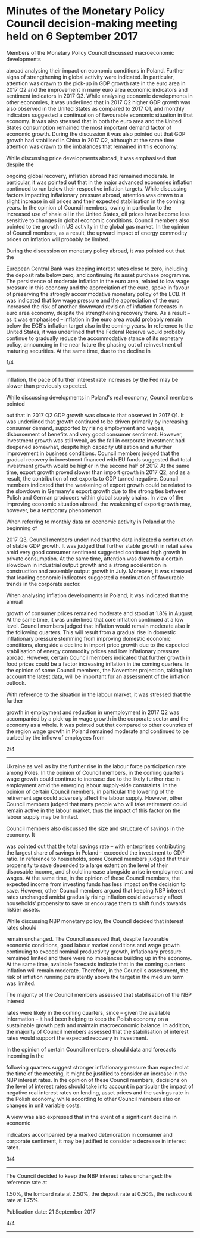 # Minutes of the Monetary Policy Council decision-making meeting held on 6 September 2017

Members of the Monetary Policy Council discussed macroeconomic developments

abroad analysing their impact on economic conditions in Poland. Further signs of
strengthening in global activity were indicated. In particular, attention was drawn to the
pick-up in GDP growth rate in the euro area in 2017 Q2 and the improvement in many
euro area economic indicators and sentiment indicators in 2017 Q3. While analysing
economic developments in other economies, it was underlined that in 2017 Q2 higher
GDP growth was also observed in the United States as compared to 2017 Q1, and
monthly indicators suggested a continuation of favourable economic situation in that
economy. It was also stressed that in both the euro area and the United States
consumption remained the most important demand factor of economic growth. During
the discussion it was also pointed out that GDP growth had stabilised in China in 2017
Q2, although at the same time attention was drawn to the imbalances that remained in
this economy.

While discussing price developments abroad, it was emphasised that despite the

ongoing global recovery, inflation abroad had remained moderate. In particular, it was
pointed out that in the major advanced economies inflation continued to run below their
respective inflation targets. While discussing factors impacting inflationary pressure
abroad, attention was drawn to a slight increase in oil prices and their expected
stabilisation in the coming years. In the opinion of Council members, owing in particular
to the increased use of shale oil in the United States, oil prices have become less sensitive
to changes in global economic conditions. Council members also pointed to the growth
in US activity in the global gas market. In the opinion of Council members, as a result,
the upward impact of energy commodity prices on inflation will probably be limited.

During the discussion on monetary policy abroad, it was pointed out that the

European Central Bank was keeping interest rates close to zero, including the deposit
rate below zero, and continuing its asset purchase programme. The persistence of
moderate inflation in the euro area, related to low wage pressure in this economy and
the appreciation of the euro, spoke in favour of preserving the strongly accommodative
monetary policy of the ECB. It was indicated that low wage pressure and the
appreciation of the euro increased the risk of another downward revision of inflation
forecasts in euro area economy, despite the strengthening recovery there. As a result – as
it was emphasised – inflation in the euro area would probably remain below the ECB's
inflation target also in the coming years. In reference to the United States, it was
underlined that the Federal Reserve would probably continue to gradually reduce the
accommodative stance of its monetary policy, announcing in the near future the phasing
out of reinvestment of maturing securities. At the same time, due to the decline in

1/4


-----

inflation, the pace of further interest rate increases by the Fed may be slower than
previously expected.

While discussing developments in Poland's real economy, Council members pointed

out that in 2017 Q2 GDP growth was close to that observed in 2017 Q1. It was underlined
that growth continued to be driven primarily by increasing consumer demand,
supported by rising employment and wages, disbursement of benefits and very good
consumer sentiment. However, investment growth was still weak, as the fall in corporate
investment had deepened somewhat, despite high capacity utilization and a further
improvement in business conditions. Council members judged that the gradual recovery
in investment financed with EU funds suggested that total investment growth would be
higher in the second half of 2017. At the same time, export growth proved slower than
import growth in 2017 Q2, and as a result, the contribution of net exports to GDP turned
negative. Council members indicated that the weakening of export growth could be
related to the slowdown in Germany's export growth due to the strong ties between
Polish and German producers within global supply chains. In view of the improving
economic situation abroad, the weakening of export growth may, however, be a
temporary phenomenon.

When referring to monthly data on economic activity in Poland at the beginning of

2017 Q3, Council members underlined that the data indicated a continuation of stable
GDP growth. It was judged that further stable growth in retail sales amid very good
consumer sentiment suggested continued high growth in private consumption. At the
same time, attention was drawn to a certain slowdown in industrial output growth and a
strong acceleration in construction and assembly output growth in July. Moreover, it was
stressed that leading economic indicators suggested a continuation of favourable trends
in the corporate sector.

When analysing inflation developments in Poland, it was indicated that the annual

growth of consumer prices remained moderate and stood at 1.8% in August. At the same
time, it was underlined that core inflation continued at a low level. Council members
judged that inflation would remain moderate also in the following quarters. This will
result from a gradual rise in domestic inflationary pressure stemming from improving
domestic economic conditions, alongside a decline in import price growth due to the
expected stabilisation of energy commodity prices and low inflationary pressure abroad.
However, certain Council members indicated that further growth in food prices could be
a factor increasing inflation in the coming quarters. In the opinion of some Council
members, the November projection, taking into account the latest data, will be important
for an assessment of the inflation outlook.

With reference to the situation in the labour market, it was stressed that the further

growth in employment and reduction in unemployment in 2017 Q2 was accompanied by
a pick-up in wage growth in the corporate sector and the economy as a whole. It was
pointed out that compared to other countries of the region wage growth in Poland
remained moderate and continued to be curbed by the inflow of employees from

2/4


-----

Ukraine as well as by the further rise in the labour force participation rate among Poles.
In the opinion of Council members, in the coming quarters wage growth could continue
to increase due to the likely further rise in employment amid the emerging labour
supply-side constraints. In the opinion of certain Council members, in particular the
lowering of the retirement age could adversely affect the labour supply. However, other
Council members judged that many people who will take retirement could remain active
in the labour market, thus the impact of this factor on the labour supply may be limited.

Council members also discussed the size and structure of savings in the economy. It

was pointed out that the total savings rate – with enterprises contributing the largest
share of savings in Poland – exceeded the investment to GDP ratio. In reference to
households, some Council members judged that their propensity to save depended to a
large extent on the level of their disposable income, and should increase alongside a rise
in employment and wages. At the same time, in the opinion of these Council members,
the expected income from investing funds has less impact on the decision to save.
However, other Council members argued that keeping NBP interest rates unchanged
amidst gradually rising inflation could adversely affect households’ propensity to save
or encourage them to shift funds towards riskier assets.

While discussing NBP monetary policy, the Council decided that interest rates should

remain unchanged. The Council assessed that, despite favourable economic conditions,
good labour market conditions and wage growth continuing to exceed nominal
productivity growth, inflationary pressure remained limited and there were no
imbalances building up in the economy. At the same time, available forecasts indicate
that in the coming quarters inflation will remain moderate. Therefore, in the Council's
assessment, the risk of inflation running persistently above the target in the medium
term was limited.

The majority of the Council members assessed that stabilisation of the NBP interest

rates were likely in the coming quarters, since – given the available information – it had
been helping to keep the Polish economy on a sustainable growth path and maintain
macroeconomic balance. In addition, the majority of Council members assessed that the
stabilisation of interest rates would support the expected recovery in investment.

In the opinion of certain Council members, should data and forecasts incoming in the

following quarters suggest stronger inflationary pressure than expected at the time of the
meeting, it might be justified to consider an increase in the NBP interest rates. In the
opinion of these Council members, decisions on the level of interest rates should take
into account in particular the impact of negative real interest rates on lending, asset
prices and the savings rate in the Polish economy, while according to other Council
members also on changes in unit variable costs.

A view was also expressed that in the event of a significant decline in economic

indicators accompanied by a marked deterioration in consumer and corporate sentiment,
it may be justified to consider a decrease in interest rates.

3/4


-----

The Council decided to keep the NBP interest rates unchanged: the reference rate at

1.50%, the lombard rate at 2.50%, the deposit rate at 0.50%, the rediscount rate at 1.75%.

Publication date: 21 September 2017

4/4


-----

